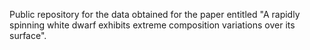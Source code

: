 Public repository for the data obtained for the paper entitled "A rapidly spinning white dwarf exhibits extreme composition variations over its surface".